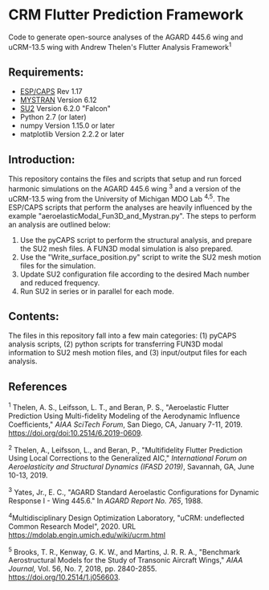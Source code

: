 # CRM Flutter Prediction Framework

Code to generate open-source analyses of the AGARD 445.6 wing and uCRM-13.5 wing with Andrew Thelen's Flutter Analysis Framework<sup>1</sup>

## Requirements:
 - [ESP/CAPS](https://acdl.mit.edu/ESP) Rev 1.17
 - [MYSTRAN](https://www.mystran.com) Version 6.12
 - [SU2](https://su2code.github.io) Version 6.2.0 "Falcon"
 - Python 2.7 (or later)
 - numpy Version 1.15.0 or later
 - matplotlib Version 2.2.2 or later

## Introduction:
This repository contains the files and scripts that setup and run forced harmonic simulations on the AGARD 445.6 wing <sup>3</sup> and a version of the uCRM-13.5 wing from the University of Michigan MDO Lab <sup>4,5</sup>. The ESP/CAPS scripts that perform the analyses are heavily influenced by the example "aeroelasticModal\_Fun3D\_and\_Mystran.py". The steps to perform an analysis are outlined below:

1. Use the pyCAPS script to perform the structural analysis, and prepare the SU2 mesh files. A FUN3D modal simulation is also prepared.
2. Use the "Write\_surface\_position.py" script to write the SU2 mesh motion files for the simulation.
3. Update SU2 configuration file according to the desired Mach number and reduced frequency.
4. Run SU2 in series or in parallel for each mode.

## Contents:
The files in this repository fall into a few main categories: (1) pyCAPS analysis scripts, (2) python scripts for transferring FUN3D modal information to SU2 mesh motion files, and (3) input/output files for each analysis.

## References
<sup>1</sup> Thelen, A. S., Leifsson, L. T., and Beran, P. S., "Aeroelastic Flutter Prediction Using Multi-fidelity Modeling of the Aerodynamic Influence Coefficients," *AIAA SciTech Forum*, San Diego, CA, January 7-11, 2019. https://doi.org/doi:10.2514/6.2019-0609. 

<sup>2</sup> Thelen, A., Leifsson, L., and Beran, P., "Multifidelity Flutter Prediction Using Local Corrections to the Generalized AIC," *International Forum on Aeroelasticity and Structural Dynamics (IFASD 2019)*, Savannah, GA, June 10-13, 2019.

<sup>3</sup> Yates, Jr., E. C., "AGARD Standard Aeroelastic Configurations for Dynamic Response I - Wing 445.6." In *AGARD Report No. 765*, 1988.

<sup>4</sup>Multidisciplinary Design Optimization Laboratory, "uCRM: undeflected Common Research Model", 2020. URL https://mdolab.engin.umich.edu/wiki/ucrm.html

<sup>5</sup> Brooks, T. R., Kenway, G. K. W., and Martins, J. R. R. A., "Benchmark Aerostructural Models for the Study of Transonic Aircraft Wings," *AIAA Journal,* Vol. 56, No. 7, 2018, pp. 2840-2855. https://doi.org/10.2514/1.j056603.
